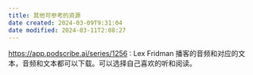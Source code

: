 ```yaml
---
title: 其他可参考的资源
date created: 2024-03-09T9:31:04
date modified: 2024-03-11T2:08:27
---
```



https://app.podscribe.ai/series/1256 : Lex Fridman 播客的音频和对应的文本，音频和文本都可以下载。可以选择自己喜欢的听和阅读。
